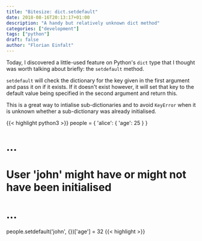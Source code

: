 ```yaml
---
title: "Bitesize: dict.setdefault"
date: 2018-08-16T20:13:17+01:00
description: "A handy but relatively unknown dict method"
categories: ["development"]
tags: ["python"]
draft: false
author: "Florian Einfalt"
---
```


Today, I discovered a little-used feature on Python's `dict` type that I
thought was worth talking about briefly: the `setdefault` method.

<!--more-->

`setdefault` will check the dictionary for the key given in the first argument
and pass it on if it exists. If it doesn't exist however, it will set that key
to the default value being specified in the second argument and return this.

This is a great way to intialise sub-dictionaries and to avoid `KeyError` when
it is unknown whether a sub-dictionary was already initialised.

{{< highlight python3 >}}
people = {
    'alice': {
        'age': 25
    }
}
# ...
# User 'john' might have or might not have been initialised
# ...
people.setdefault('john', {})['age'] = 32
{{< highlight >}}
